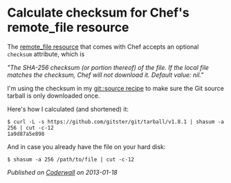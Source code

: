 # Calculate checksum for Chef's remote_file resource

The [remote_file resource](http://docs.opscode.com/resource_remote_file.html) that comes with Chef accepts an optional `checksum` attribute, which is

_"The SHA-256 checksum (or portion thereof) of the file. If the local file matches the checksum, Chef will not download it. Default value: nil."_

I'm using the checksum in my [git::source recipe](https://github.com/mlafeldt/git-cookbook/blob/1.0.6/recipes/source.rb#L37) to make sure the Git source tarball is only downloaded once.

Here's how I calculated (and shortened) it:

    $ curl -L -s https://github.com/gitster/git/tarball/v1.8.1 | shasum -a 256 | cut -c-12
    1a9d87a5e898

And in case you already have the file on your hard disk:

    $ shasum -a 256 /path/to/file | cut -c-12

_Published on [Coderwall](https://coderwall.com/p/bbfjrw) on 2013-01-18_
